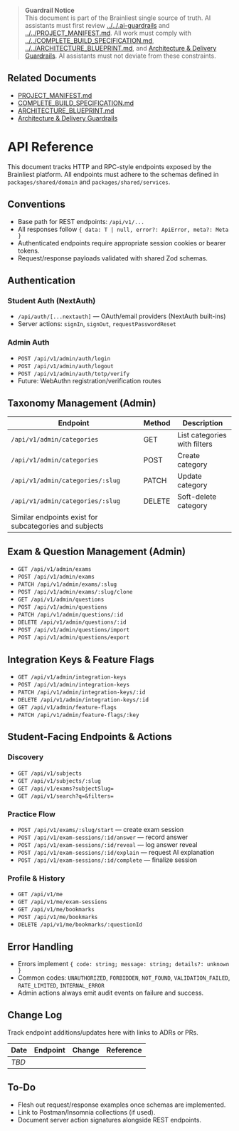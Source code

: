 > **Guardrail Notice**  
> This document is part of the Brainliest single source of truth. AI assistants must first review [../../.ai-guardrails](../../.ai-guardrails) and [../../PROJECT_MANIFEST.md](../../PROJECT_MANIFEST.md). All work must comply with [../../COMPLETE_BUILD_SPECIFICATION.md](../../COMPLETE_BUILD_SPECIFICATION.md), [../../ARCHITECTURE_BLUEPRINT.md](../../ARCHITECTURE_BLUEPRINT.md), and [Architecture & Delivery Guardrails](../architecture/guardrails.md). AI assistants must not deviate from these constraints.

## Related Documents
- [PROJECT_MANIFEST.md](../../PROJECT_MANIFEST.md)
- [COMPLETE_BUILD_SPECIFICATION.md](../../COMPLETE_BUILD_SPECIFICATION.md)
- [ARCHITECTURE_BLUEPRINT.md](../../ARCHITECTURE_BLUEPRINT.md)
- [Architecture & Delivery Guardrails](../architecture/guardrails.md)

# API Reference

This document tracks HTTP and RPC-style endpoints exposed by the Brainliest platform. All endpoints must adhere to the schemas defined in `packages/shared/domain` and `packages/shared/services`.

## Conventions

- Base path for REST endpoints: `/api/v1/...`
- All responses follow `{ data: T | null, error?: ApiError, meta?: Meta }`
- Authenticated endpoints require appropriate session cookies or bearer tokens.
- Request/response payloads validated with shared Zod schemas.

## Authentication

### Student Auth (NextAuth)
- `/api/auth/[...nextauth]` — OAuth/email providers (NextAuth built-ins)
- Server actions: `signIn`, `signOut`, `requestPasswordReset`

### Admin Auth
- `POST /api/v1/admin/auth/login`
- `POST /api/v1/admin/auth/logout`
- `POST /api/v1/admin/auth/totp/verify`
- Future: WebAuthn registration/verification routes

## Taxonomy Management (Admin)

| Endpoint | Method | Description |
| --- | --- | --- |
| `/api/v1/admin/categories` | GET | List categories with filters |
| `/api/v1/admin/categories` | POST | Create category |
| `/api/v1/admin/categories/:slug` | PATCH | Update category |
| `/api/v1/admin/categories/:slug` | DELETE | Soft-delete category |
| Similar endpoints exist for subcategories and subjects |

## Exam & Question Management (Admin)

- `GET /api/v1/admin/exams`
- `POST /api/v1/admin/exams`
- `PATCH /api/v1/admin/exams/:slug`
- `POST /api/v1/admin/exams/:slug/clone`
- `GET /api/v1/admin/questions`
- `POST /api/v1/admin/questions`
- `PATCH /api/v1/admin/questions/:id`
- `DELETE /api/v1/admin/questions/:id`
- `POST /api/v1/admin/questions/import`
- `POST /api/v1/admin/questions/export`

## Integration Keys & Feature Flags

- `GET /api/v1/admin/integration-keys`
- `POST /api/v1/admin/integration-keys`
- `PATCH /api/v1/admin/integration-keys/:id`
- `DELETE /api/v1/admin/integration-keys/:id`
- `GET /api/v1/admin/feature-flags`
- `PATCH /api/v1/admin/feature-flags/:key`

## Student-Facing Endpoints & Actions

### Discovery
- `GET /api/v1/subjects`
- `GET /api/v1/subjects/:slug`
- `GET /api/v1/exams?subjectSlug=`
- `GET /api/v1/search?q=&filters=`

### Practice Flow
- `POST /api/v1/exams/:slug/start` — create exam session
- `POST /api/v1/exam-sessions/:id/answer` — record answer
- `POST /api/v1/exam-sessions/:id/reveal` — log answer reveal
- `POST /api/v1/exam-sessions/:id/explain` — request AI explanation
- `POST /api/v1/exam-sessions/:id/complete` — finalize session

### Profile & History
- `GET /api/v1/me`
- `GET /api/v1/me/exam-sessions`
- `GET /api/v1/me/bookmarks`
- `POST /api/v1/me/bookmarks`
- `DELETE /api/v1/me/bookmarks/:questionId`

## Error Handling

- Errors implement `{ code: string; message: string; details?: unknown }`
- Common codes: `UNAUTHORIZED`, `FORBIDDEN`, `NOT_FOUND`, `VALIDATION_FAILED`, `RATE_LIMITED`, `INTERNAL_ERROR`
- Admin actions always emit audit events on failure and success.

## Change Log

Track endpoint additions/updates here with links to ADRs or PRs.

| Date | Endpoint | Change | Reference |
| --- | --- | --- | --- |
| _TBD_ | | | |

## To-Do

- Flesh out request/response examples once schemas are implemented.
- Link to Postman/Insomnia collections (if used).
- Document server action signatures alongside REST endpoints.